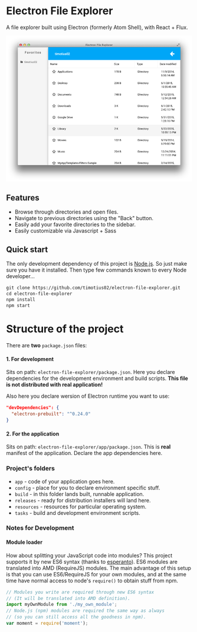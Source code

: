 # Electron File Explorer


A file explorer built using Electron (formerly Atom Shell), with React + Flux. 

![Screenshot](images/electron-file-explorer.png?raw=true)

## Features

* Browse through directories and open files.
* Navigate to previous directories using the "Back" button.
* Easily add your favorite directories to the sidebar.
* Easily customizable via Javascript + Sass

## Quick start
The only development dependency of this project is [Node.js](https://nodejs.org). So just make sure you have it installed.
Then type few commands known to every Node developer...
```
git clone https://github.com/timotius02/electron-file-explorer.git
cd electron-file-explorer
npm install
npm start
```

# Structure of the project

There are **two** `package.json` files:  

#### 1. For development
Sits on path: `electron-file-explorer/package.json`. Here you declare dependencies for the development environment and build scripts. **This file is not distributed with real application!**

Also here you declare wersion of Electron runtime you want to use:
```json
"devDependencies": {
  "electron-prebuilt": "^0.24.0"
}
```

#### 2. For the application
Sits on path: `electron-file-explorer/app/package.json`. This is **real** manifest of the application. Declare the app dependencies here.

### Project's folders

- `app` - code of your application goes here.
- `config` - place for you to declare environment specific stuff.
- `build` - in this folder lands built, runnable application.
- `releases` - ready for distribution installers will land here.
- `resources` - resources for particular operating system.
- `tasks` - build and development environment scripts.

### Notes for Development

#### Module loader

How about splitting your JavaScript code into modules? This project supports it by new ES6 syntax (thanks to [esperanto](https://github.com/esperantojs/esperanto)). ES6 modules are translated into AMD (RequireJS) modules. The main advantage of this setup is that you can use ES6/RequireJS for your own modules, and at the same time have normal access to node's `require()` to obtain stuff from npm.
```javascript
// Modules you write are required through new ES6 syntax
// (It will be translated into AMD definition).
import myOwnModule from './my_own_module';
// Node.js (npm) modules are required the same way as always
// (so you can still access all the goodness in npm).
var moment = require('moment');
```
